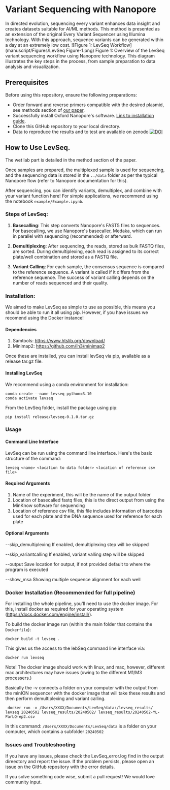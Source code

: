 # Variant Sequencing with Nanopore

In directed evolution, sequencing every variant enhances data insight and creates datasets suitable for AI/ML methods. This method is presented as an extension of the original Every Variant Sequencer using Illumina technology. With this approach, sequence variants can be generated within a day at an extremely low cost.
![Figure 1: LevSeq Workflow](manuscript/Figures/LevSeq Figure-1.png)
Figure 1: Overview of the LevSeq variant sequencing workflow using Nanopore technology. This diagram illustrates the key steps in the process, from sample preparation to data analysis and visualization.
## Prerequisites

Before using this repository, ensure the following preparations:

- Order forward and reverse primers compatible with the desired plasmid, see methods section of [our paper](http://biorxiv.org/cgi/content/short/2024.09.04.611255v1?rss=1).
- Successfully install Oxford Nanopore's software. [Link to installation guide](https://nanoporetech.com/).
- Clone this GitHub repository to your local directory.
- Data to reproduce the results and to test are available on zenodo [![DOI](https://zenodo.org/badge/DOI/10.5281/zenodo.13694463.svg)](https://doi.org/10.5281/zenodo.13694463)

## How to Use LevSeq.

The wet lab part is detailed in the method section of the paper. 

Once samples are prepared, the multiplexed sample is used for sequencing, and the sequencing data is stored in the `../data` folder as per the typical Nanopore flow (refer to Nanopore documentation for this).

After sequencing, you can identify variants, demultiplex, and combine with your variant function here! For simple applications, we recommend using the notebook `example/Example.ipynb`.

### Steps of LevSeq:

1. **Basecalling**: This step converts Nanopore's FAST5 files to sequences. For basecalling, we use Nanopore's basecaller, Medaka, which can run in parallel with sequencing (recommended) or afterward.

2. **Demultiplexing**: After sequencing, the reads, stored as bulk FASTQ files, are sorted. During demultiplexing, each read is assigned to its correct plate/well combination and stored as a FASTQ file.

3. **Variant Calling**: For each sample, the consensus sequence is compared to the reference sequence. A variant is called if it differs from the reference sequence. The success of variant calling depends on the number of reads sequenced and their quality.


### Installation:

We aimed to make LevSeq as simple to use as possible, this means you should be able to run it all using pip. However, if you have issues we recomend using the Docker instance!

#### Dependencies 

1. Samtools: https://www.htslib.org/download/ 
2. Minimap2: https://github.com/lh3/minimap2

Once these are installed, you can install levSeq via pip, available as a release tar.gz file.

#### Installing LevSeq

We recommend using a conda environment for installation:

```
conda create --name levseq python=3.10
conda activate levseq
```
From the LevSeq folder, install the package using pip:
```
pip install release/levseq-0.1.0.tar.gz
```
### Usage
#### Command Line Interface
LevSeq can be run using the command line interface. Here's the basic structure of the command:

```
levseq <name> <location to data folder> <location of reference csv file>
```
#### Required Arguments
1. Name of the experiment, this will be the name of the output folder
2. Location of basecalled fastq files, this is the direct output from using the MinKnow software for sequencing
3. Location of reference csv file, this file includes information of barcodes used for each plate and the DNA sequence used for reference for each plate

#### Optional Arguments
--skip\_demultiplexing If enabled, demultiplexing step will be skipped 

--skip\_variantcalling If enabled, variant valling step will be skipped 

--output Save location for output, if not provided default to where the program is executed

--show\_msa Showing multiple sequence alignment for each well

### Docker Installation (Recommended for full pipeline)  
For installing the whole pipeline, you'll need to use the docker image. For this, install docker as required for your 
operating system (https://docs.docker.com/engine/install/).


To build the docker image run (within the main folder that contains the `Dockerfile`):

```
docker build -t levseq .
```

This gives us the access to the lebSeq command line interface via:

```
docker run levseq
```
Note! The docker image should work with linux, and mac, however, different mac architectures may have issues (owing to the different M1/M3 processers.)

Basically the -v connects a folder on your computer with the output from the minION sequencer with the docker image that will take these results and then perform 
demultiplexing and variant calling.

```
 docker run -v /Users/XXXX/Documents/LevSeq/data:/levseq_results/ levseq 20240502 levseq_results/20240502/ levseq_results/20240502-YL-ParLQ-ep2.csv
```

In this command: `/Users/XXXX/Documents/LevSeq/data` is a folder on your computer, which contains a subfolder `20240502` 

### Issues and Troubleshooting

If you have any issues, please check the LevSeq\_error.log find in the output direectory and report the issue. If the problem persists, please open an issue on the GitHub repository with the error details.

If you solve something code wise, submit a pull request! We would love community input.
